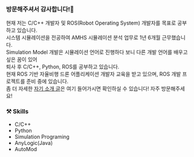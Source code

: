 ### 방문해주셔서 감사합니다!👋
현재 저는 C/C++ 개발자 및 ROS(Robot Operating System) 개발자를 목표로 공부하고 있습니다. <br> 시스템 시뮬레이션을 전공하여 AMHS 시뮬레이션 분석 업무로 1년 6개월 근무했습니다. <br>
Simulation Model 개발은 시뮬레이션 언어로 진행하다 보니 다른 개발 언어를 배우고 싶은 꿈이 있어 <br> 퇴사 후 C/C++, Python, ROS를 공부하고 있습니다. <br>
현재 ROS 기반 자율비행 드론 어플리케이션 개발자 교육을 받고 있으며, ROS 개발 프로젝트를 준비 중에 있습니다. <br>
좀 더 자세한 [자기 소개 글](https://jonghoinside.github.io/blog/01.-%EB%82%98%EB%A7%8C%EC%9D%98-%EC%9E%90%EA%B8%B0-%EC%86%8C%EA%B0%9C-(TMI-%EC%A3%BC%EC%9D%98!!-))은 여기 들어가시면 확인하실 수 있습니다! 자주 방문해주세요!
<!--
### 😄 Introduction
- 🔭 I’m currently working on ...
- 🌱 I’m currently learning ...
- 👯 I’m looking to collaborate on ...
- 🤔 I’m looking for help with ...
- 💬 Ask me about ...
- ⚡ Fun fact: ...
-->
### ⚒️ Skills
- C/C++
- Python
- Simulation Programing
- AnyLogic(Java)
- AutoMod
